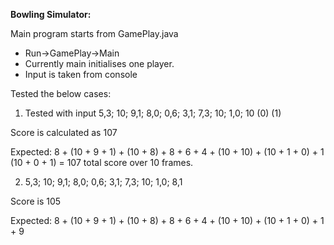 **Bowling Simulator:**

Main program starts from GamePlay.java

- Run->GamePlay->Main
- Currently main initialises one player.
- Input is taken from console

Tested the below cases:
1. Tested with input 5,3; 10; 9,1; 8,0; 0,6; 3,1; 7,3; 10; 1,0; 10 (0) (1)

Score is calculated as 107

Expected: 
8 + (10 + 9 + 1) + (10 + 8) + 8 + 6 + 4 + (10 + 10) + (10 + 1 + 0) + 1 (10 + 0 + 1) = 107 total score over 10 frames.

   
2. 5,3; 10; 9,1; 8,0; 0,6; 3,1; 7,3; 10; 1,0; 8,1

Score is 105

Expected:
8 + (10 + 9 + 1) + (10 + 8) + 8 + 6 + 4 + (10 + 10) + (10 + 1 + 0) + 1 + 9 

